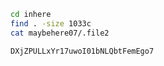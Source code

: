 ```sh
cd inhere
find . -size 1033c
cat maybehere07/.file2
```

```md
DXjZPULLxYr17uwoI01bNLQbtFemEgo7
```

